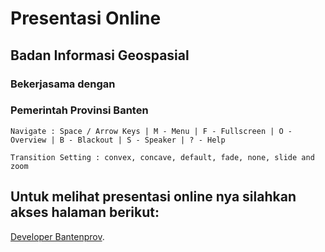 # Presentasi Online

## Badan Informasi Geospasial
### Bekerjasama dengan
### Pemerintah Provinsi Banten

```
Navigate : Space / Arrow Keys | M - Menu | F - Fullscreen | O - Overview | B - Blackout | S - Speaker | ? - Help
```
```
Transition Setting : convex, concave, default, fade, none, slide and zoom
```
## Untuk melihat presentasi online nya silahkan akses halaman berikut:
[Developer Bantenprov](https://gitpitch.com/bantenprov/presentasi-online/palapa).